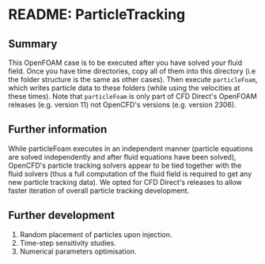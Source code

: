 # README: ParticleTracking
## Summary
This OpenFOAM case is to be executed after you have solved your fluid field. Once you have time directories, copy all of them into this directory (i.e the folder structure is the same as other cases). Then execute `particleFoam`, which writes particle data to these folders (while using the velocities at these times). Note that `particleFoam` is only part of CFD Direct's OpenFOAM releases (e.g. version 11) not OpenCFD's versions (e.g. version 2306).

## Further information
While particleFoam executes in an independent manner (particle equations are solved independently and after fluid equations have been solved), OpenCFD's particle tracking solvers appear to be tied together with the fluid solvers (thus a full computation of the fluid field is required to get any new particle tracking data). We opted for CFD Direct's releases to allow faster iteration of overall particle tracking development.

## Further development
1. Random placement of particles upon injection.
2. Time-step sensitivity studies.
3. Numerical parameters optimisation.